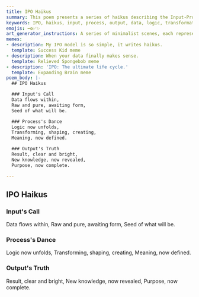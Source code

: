 ```yaml
---
title: IPO Haikus
summary: This poem presents a series of haikus describing the Input-Process-Output (IPO) model, illustrating how raw data is transformed through logical processes to yield meaningful results and complete a purpose.
keywords: IPO, haikus, input, process, output, data, logic, transformation, meaning, knowledge, purpose
emojis: ➡️⚙️✅✨
art_generator_instructions: A series of minimalist scenes, each representing a haiku. For "Input's Call," a stream of raw, glowing data flowing into a central point. For "Process's Dance," the data is actively transforming and shaping within a complex, glowing network of logic. For "Output's Truth," a clear, luminous result emerging from the process, radiating new knowledge. The overall feeling should be one of elegant transformation, purposeful flow, and the beauty of a well-defined system.
memes:
- description: My IPO model is so simple, it writes haikus.
  template: Success Kid meme
- description: When your data finally makes sense.
  template: Relieved Spongebob meme
- description: 'IPO: The ultimate life cycle.'
  template: Expanding Brain meme
poem_body: |-
  ## IPO Haikus

  ### Input's Call
  Data flows within,
  Raw and pure, awaiting form,
  Seed of what will be.

  ### Process's Dance
  Logic now unfolds,
  Transforming, shaping, creating,
  Meaning, now defined.

  ### Output's Truth
  Result, clear and bright,
  New knowledge, now revealed,
  Purpose, now complete.

---
```

## IPO Haikus

### Input's Call
Data flows within,
Raw and pure, awaiting form,
Seed of what will be.

### Process's Dance
Logic now unfolds,
Transforming, shaping, creating,
Meaning, now defined.

### Output's Truth
Result, clear and bright,
New knowledge, now revealed,
Purpose, now complete.